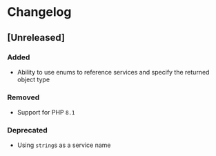 # Changelog

## [Unreleased]

### Added

- Ability to use enums to reference services and specify the returned object type

### Removed

- Support for PHP `8.1`

### Deprecated

- Using `string`s as a service name
